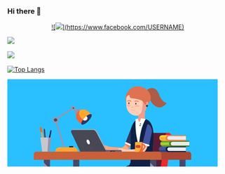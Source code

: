 ### Hi there 👋

<link rel="stylesheet" type="text/css" href="https://cdn.rawgit.com/vaakash/socializer/f9f2916/css/socializer.min.css">
<link rel="stylesheet" href="https://use.fontawesome.com/releases/v5.15.1/css/all.css">


<p align = "center">
<a href = "">
![<img src = "https://img.shields.io/badge/facebook-%231877F2.svg?&style=for-the-badge&logo=facebook&logoColor=white">](https://www.facebook.com/USERNAME)

<img src = "https://img.shields.io/github/followers/tatiantunes?style=social"/></a>

<a href = "">
<img src = "https://img.shields.io/github/watchers/tatiantunes/tatiantunes?style=social"/></a>


</p>

 




[![Top Langs](https://github-readme-stats.vercel.app/api/top-langs/?username=tatiantunes&layout=compact)](https://github.com/tatiantunes/github-readme-stats)


![Gif](https://github.com/tatiantunes/tatiantunes/raw/main/menina.gif)


<!--
**tatiantunes/tatiantunes** is a ✨ _special_ ✨ repository because its `README.md` (this file) appears on your GitHub profile.

Here are some ideas to get you started:
 
- 🔭 I’m currently working on ...
- 🌱 I’m currently learning ...
- 👯 I’m looking to collaborate on ...
- 🤔 I’m looking for help with ...
- 💬 Ask me about ...
- 📫 How to reach me: ...
- 😄 Pronouns: ...
- ⚡ Fun fact: ...
-->


